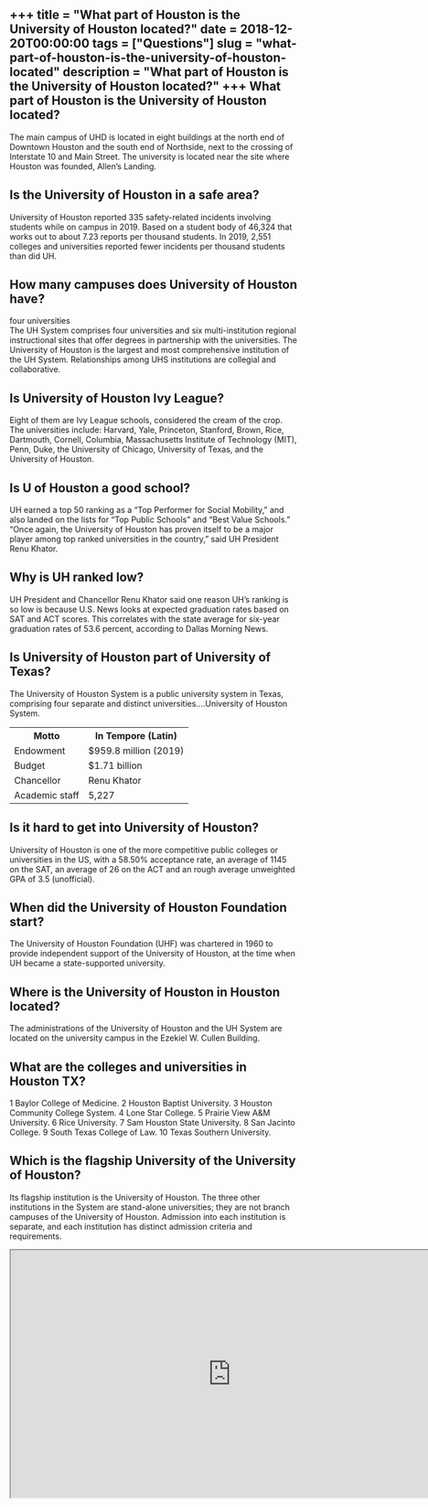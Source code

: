 +++
title = "What part of Houston is the University of Houston located?"
date = 2018-12-20T00:00:00
tags = ["Questions"]
slug = "what-part-of-houston-is-the-university-of-houston-located"
description = "What part of Houston is the University of Houston located?"
+++
What part of Houston is the University of Houston located?
----------------------------------------------------------

The main campus of UHD is located in eight buildings at the north end of Downtown Houston and the south end of Northside, next to the crossing of Interstate 10 and Main Street. The university is located near the site where Houston was founded, Allen’s Landing.

Is the University of Houston in a safe area?
--------------------------------------------

University of Houston reported 335 safety-related incidents involving students while on campus in 2019. Based on a student body of 46,324 that works out to about 7.23 reports per thousand students. In 2019, 2,551 colleges and universities reported fewer incidents per thousand students than did UH.

How many campuses does University of Houston have?
--------------------------------------------------

four universities  
The UH System comprises four universities and six multi-institution regional instructional sites that offer degrees in partnership with the universities. The University of Houston is the largest and most comprehensive institution of the UH System. Relationships among UHS institutions are collegial and collaborative.

Is University of Houston Ivy League?
------------------------------------

Eight of them are Ivy League schools, considered the cream of the crop. The universities include: Harvard, Yale, Princeton, Stanford, Brown, Rice, Dartmouth, Cornell, Columbia, Massachusetts Institute of Technology (MIT), Penn, Duke, the University of Chicago, University of Texas, and the University of Houston.

Is U of Houston a good school?
------------------------------

UH earned a top 50 ranking as a “Top Performer for Social Mobility,” and also landed on the lists for “Top Public Schools” and “Best Value Schools.” “Once again, the University of Houston has proven itself to be a major player among top ranked universities in the country,” said UH President Renu Khator.

Why is UH ranked low?
---------------------

UH President and Chancellor Renu Khator said one reason UH’s ranking is so low is because U.S. News looks at expected graduation rates based on SAT and ACT scores. This correlates with the state average for six-year graduation rates of 53.6 percent, according to Dallas Morning News.

Is University of Houston part of University of Texas?
-----------------------------------------------------

The University of Houston System is a public university system in Texas, comprising four separate and distinct universities….University of Houston System.

<table><tr><th>Motto</th><th>In Tempore (Latin)</th></tr><tr><td>Endowment</td><td>$959.8 million (2019)</td></tr><tr><td>Budget</td><td>$1.71 billion</td></tr><tr><td>Chancellor</td><td>Renu Khator</td></tr><tr><td>Academic staff</td><td>5,227</td></tr></table>

Is it hard to get into University of Houston?
---------------------------------------------

University of Houston is one of the more competitive public colleges or universities in the US, with a 58.50% acceptance rate, an average of 1145 on the SAT, an average of 26 on the ACT and an rough average unweighted GPA of 3.5 (unofficial).

When did the University of Houston Foundation start?
----------------------------------------------------

The University of Houston Foundation (UHF) was chartered in 1960 to provide independent support of the University of Houston, at the time when UH became a state-supported university.

Where is the University of Houston in Houston located?
------------------------------------------------------

The administrations of the University of Houston and the UH System are located on the university campus in the Ezekiel W. Cullen Building.

What are the colleges and universities in Houston TX?
-----------------------------------------------------

1 Baylor College of Medicine. 2 Houston Baptist University. 3 Houston Community College System. 4 Lone Star College. 5 Prairie View A&amp;M University. 6 Rice University. 7 Sam Houston State University. 8 San Jacinto College. 9 South Texas College of Law. 10 Texas Southern University.

Which is the flagship University of the University of Houston?
--------------------------------------------------------------

Its flagship institution is the University of Houston. The three other institutions in the System are stand-alone universities; they are not branch campuses of the University of Houston. Admission into each institution is separate, and each institution has distinct admission criteria and requirements.

<iframe allow="accelerometer; autoplay; clipboard-write; encrypted-media; gyroscope; picture-in-picture" allowfullscreen="" class="__youtube_prefs__  epyt-is-override  no-lazyload" data-no-lazy="1" data-origheight="433" data-origwidth="770" data-skipgform_ajax_framebjll="" height="433" id="_ytid_26125" loading="lazy" src="https://www.youtube.com/embed/BiVLOsJI1oY?enablejsapi=1&autoplay=0&cc_load_policy=0&cc_lang_pref=&iv_load_policy=1&loop=0&modestbranding=0&rel=1&fs=1&playsinline=0&autohide=2&theme=dark&color=red&controls=1&" title="YouTube player" width="770"></iframe>